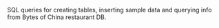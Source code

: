 SQL queries for creating tables, inserting sample data and querying info from Bytes of China restaurant DB.
